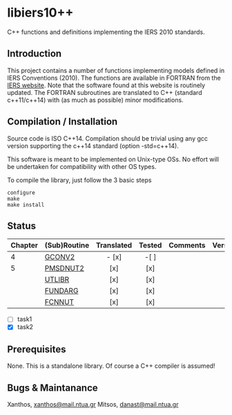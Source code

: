 # libiers10++
C++ functions and definitions implementing the IERS 2010 standards.

## Introduction
This project contains a number of functions implementing models defined in
IERS Conventions (2010). The functions are available in FORTRAN from the [IERS website](http://maia.usno.navy.mil/conv2010/software.html). Note that the
software found at this website is routinely updated.
The FORTRAN subroutines are translated to C++ (standard c++11/c++14) with (as much as
possible) minor modifications.

## Compilation / Installation
Source code is ISO C++14. Compilation should be trivial using any gcc version 
supporting the c++14 standard (option -std=c++14).

This software is meant to be implemented on Unix-type OSs. No effort will be
undertaken for compatibility with other OS types.

To compile the library, just follow the 3 basic steps
```
configure
make
make install
```

## Status


| Chapter | (Sub)Routine | Translated | Tested | Comments | Version |
|:--------|:-------------|:----------:|:------:|:---------|:--------|
| 4       | [GCONV2](http://maia.usno.navy.mil/conv2010/chapter4/GCONV2.F)|- [x] |-[ ]| | |
| 5       | [PMSDNUT2](http://maia.usno.navy.mil/conv2010/convupdt/chapter5/PMSDNUT2.F) | [x] | [x] | | |
|         | [UTLIBR](http://maia.usno.navy.mil/conv2010/chapter5/UTLIBR.F)  | [x] | [x] | | |
|         | [FUNDARG](http://maia.usno.navy.mil/conv2010/chapter5/FUNDARG.F) | [x] | [x] | | |
|         | [FCNNUT](http://maia.usno.navy.mil/conv2010/convupdt/chapter5/FCNNUT.F) | [x] | [x] | | |


- [ ] task1
- [x] task2

## Prerequisites
None. This is a standalone library. Of course a C++ compiler is assumed!

## Bugs & Maintanance
Xanthos, xanthos@mail.ntua.gr
Mitsos, danast@mail.ntua.gr
